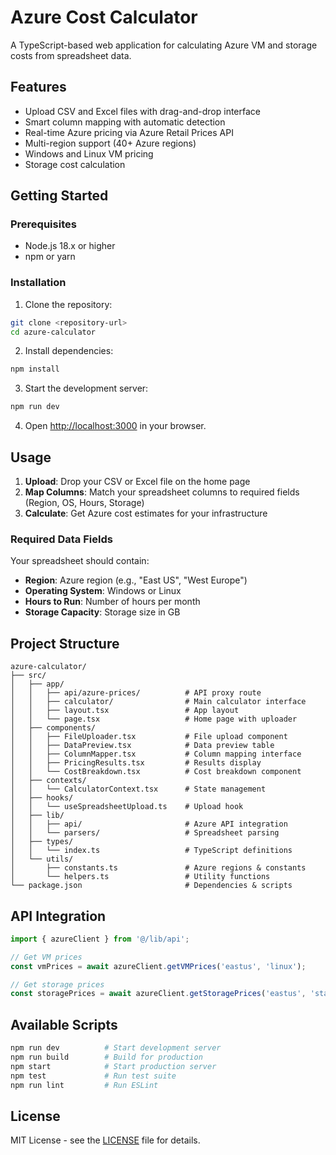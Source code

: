 # Azure Cost Calculator

A TypeScript-based web application for calculating Azure VM and storage costs from spreadsheet data.

## Features

- Upload CSV and Excel files with drag-and-drop interface
- Smart column mapping with automatic detection
- Real-time Azure pricing via Azure Retail Prices API
- Multi-region support (40+ Azure regions)
- Windows and Linux VM pricing
- Storage cost calculation

## Getting Started

### Prerequisites

- Node.js 18.x or higher
- npm or yarn

### Installation

1. Clone the repository:
```bash
git clone <repository-url>
cd azure-calculator
```

2. Install dependencies:
```bash
npm install
```

3. Start the development server:
```bash
npm run dev
```

4. Open [http://localhost:3000](http://localhost:3000) in your browser.

## Usage

1. **Upload**: Drop your CSV or Excel file on the home page
2. **Map Columns**: Match your spreadsheet columns to required fields (Region, OS, Hours, Storage)
3. **Calculate**: Get Azure cost estimates for your infrastructure

### Required Data Fields
Your spreadsheet should contain:
- **Region**: Azure region (e.g., "East US", "West Europe")
- **Operating System**: Windows or Linux
- **Hours to Run**: Number of hours per month
- **Storage Capacity**: Storage size in GB

## Project Structure

```
azure-calculator/
├── src/
│   ├── app/
│   │   ├── api/azure-prices/          # API proxy route
│   │   ├── calculator/                # Main calculator interface
│   │   ├── layout.tsx                 # App layout
│   │   └── page.tsx                   # Home page with uploader
│   ├── components/
│   │   ├── FileUploader.tsx           # File upload component
│   │   ├── DataPreview.tsx            # Data preview table
│   │   ├── ColumnMapper.tsx           # Column mapping interface
│   │   ├── PricingResults.tsx         # Results display
│   │   └── CostBreakdown.tsx          # Cost breakdown component
│   ├── contexts/
│   │   └── CalculatorContext.tsx      # State management
│   ├── hooks/
│   │   └── useSpreadsheetUpload.ts    # Upload hook
│   ├── lib/
│   │   ├── api/                       # Azure API integration
│   │   └── parsers/                   # Spreadsheet parsing
│   ├── types/
│   │   └── index.ts                   # TypeScript definitions
│   └── utils/
│       ├── constants.ts               # Azure regions & constants
│       └── helpers.ts                 # Utility functions
└── package.json                       # Dependencies & scripts
```

## API Integration

```typescript
import { azureClient } from '@/lib/api';

// Get VM prices
const vmPrices = await azureClient.getVMPrices('eastus', 'linux');

// Get storage prices
const storagePrices = await azureClient.getStoragePrices('eastus', 'standard-ssd');
```

## Available Scripts

```bash
npm run dev          # Start development server
npm run build        # Build for production
npm start            # Start production server
npm test             # Run test suite
npm run lint         # Run ESLint
```

## License

MIT License - see the [LICENSE](LICENSE) file for details. 